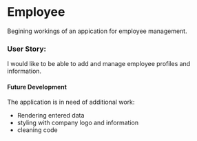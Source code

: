 # Employee
Begining workings of an appication for employee management. 

### User Story:
I would like to be able to add and manage employee profiles and information. 

#### Future Development
The application is in need of additional work:
- Rendering entered data 
- styling with company logo and information
- cleaning code

